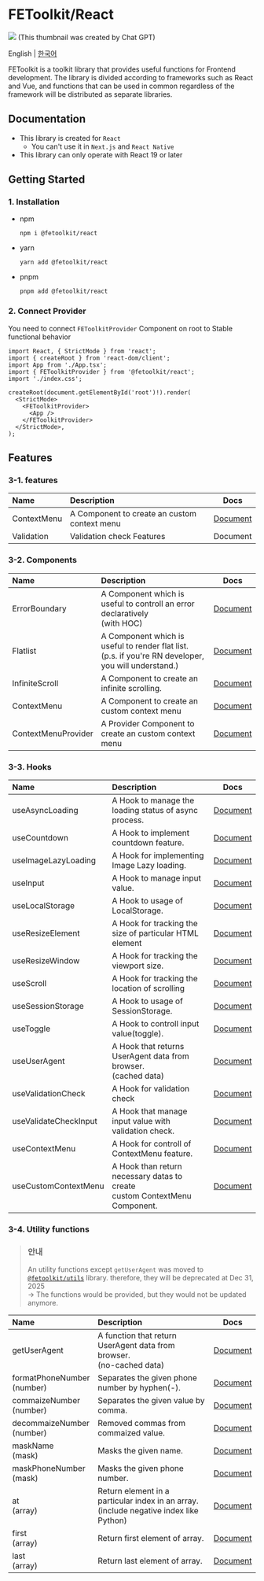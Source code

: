 # FEToolkit/React

![](https://fejumvuajiwc28287693.gcdn.ntruss.com/fetoolkit/fetoolkit_thumbnail.png)
(This thumbnail was created by Chat GPT)

English | [한국어](https://github.com/minwoo129/fetoolkit/blob/master/packages/react/README_kr.md)

FEToolkit is a toolkit library that provides useful functions for Frontend development. The library is divided according to frameworks such as React and Vue, and functions that can be used in common regardless of the framework will be distributed as separate libraries.

## Documentation

- This library is created for `React`
  - You can't use it in `Next.js` and `React Native`
- This library can only operate with React 19 or later

## Getting Started

### 1. Installation

- npm
  ```
  npm i @fetoolkit/react
  ```
- yarn
  ```
  yarn add @fetoolkit/react
  ```
- pnpm
  ```
  pnpm add @fetoolkit/react
  ```

### 2. Connect Provider

You need to connect `FEToolkitProvider` Component on root to Stable functional behavior

```tsx
import React, { StrictMode } from 'react';
import { createRoot } from 'react-dom/client';
import App from './App.tsx';
import { FEToolkitProvider } from '@fetoolkit/react';
import './index.css';

createRoot(document.getElementById('root')!).render(
  <StrictMode>
    <FEToolkitProvider>
      <App />
    </FEToolkitProvider>
  </StrictMode>,
);
```

## Features

### 3-1. features

| Name        | Description                                  |                 Docs                 |
| :---------- | :------------------------------------------- | :----------------------------------: |
| ContextMenu | A Component to create an custom context menu | [Document](./docs/en/contextmenu.md) |
| Validation  | Validation check Features                    |               Document               |

### 3-2. Components

| Name                | Description                                                                                             |                                                        Docs                                                         |
| :------------------ | :------------------------------------------------------------------------------------------------------ | :-----------------------------------------------------------------------------------------------------------------: |
| ErrorBoundary       | A Component which is useful to controll an error declaratively<br>(with HOC)                            | [Document](https://github.com/minwoo129/fetoolkit/blob/master/packages/react/src/docs/components/ErrorBoundary.md)  |
| Flatlist            | A Component which is useful to render flat list.<br>(p.s. if you're RN developer, you will understand.) |    [Document](https://github.com/minwoo129/fetoolkit/blob/master/packages/react/src/docs/components/Flatlist.md)    |
| InfiniteScroll      | A Component to create an infinite scrolling.                                                            | [Document](https://github.com/minwoo129/fetoolkit/blob/master/packages/react/src/docs/components/InfiniteScroll.md) |
| ContextMenu         | A Component to create an custom context menu                                                            |                                   [Document](./docs/en/component_contextmenu.md)                                    |
| ContextMenuProvider | A Provider Component to create an custom context menu                                                   |                               [Document](./docs/en/component_contextmenuprovider.md)                                |

### 3-3. Hooks

| Name                  | Description                                                                     |                                                         Docs                                                          |
| :-------------------- | :------------------------------------------------------------------------------ | :-------------------------------------------------------------------------------------------------------------------: |
| useAsyncLoading       | A Hook to manage the loading status of async <br>process.                       |    [Document](https://github.com/minwoo129/fetoolkit/blob/master/packages/react/src/docs/hooks/useAsyncLoading.md)    |
| useCountdown          | A Hook to implement countdown feature.                                          |     [Document](https://github.com/minwoo129/fetoolkit/blob/master/packages/react/src/docs/hooks/useCountdown.md)      |
| useImageLazyLoading   | A Hook for implementing Image Lazy loading.                                     |  [Document](https://github.com/minwoo129/fetoolkit/blob/master/packages/react/src/docs/hooks/useImageLazyLoading.md)  |
| useInput              | A Hook to manage input value.                                                   |       [Document](https://github.com/minwoo129/fetoolkit/blob/master/packages/react/src/docs/hooks/useInput.md)        |
| useLocalStorage       | A Hook to usage of LocalStorage.                                                |    [Document](https://github.com/minwoo129/fetoolkit/blob/master/packages/react/src/docs/hooks/useLocalStorage.md)    |
| useResizeElement      | A Hook for tracking the size of particular HTML element                         |   [Document](https://github.com/minwoo129/fetoolkit/blob/master/packages/react/src/docs/hooks/useResizeElement.md)    |
| useResizeWindow       | A Hook for tracking the viewport size.                                          |    [Document](https://github.com/minwoo129/fetoolkit/blob/master/packages/react/src/docs/hooks/useResizeWindow.md)    |
| useScroll             | A Hook for tracking the location of scrolling                                   |       [Document](https://github.com/minwoo129/fetoolkit/blob/master/packages/react/src/docs/hooks/useScroll.md)       |
| useSessionStorage     | A Hook to usage of SessionStorage.                                              |   [Document](https://github.com/minwoo129/fetoolkit/blob/master/packages/react/src/docs/hooks/useSessionStorage.md)   |
| useToggle             | A Hook to controll input value(toggle).                                         |       [Document](https://github.com/minwoo129/fetoolkit/blob/master/packages/react/src/docs/hooks/useToggle.md)       |
| useUserAgent          | A Hook that returns UserAgent data from browser. <br>(cached data)              |     [Document](https://github.com/minwoo129/fetoolkit/blob/master/packages/react/src/docs/hooks/useUserAgent.md)      |
| useValidationCheck    | A Hook for validation check                                                     |  [Document](https://github.com/minwoo129/fetoolkit/blob/master/packages/react/src/docs/hooks/useValidationCheck.md)   |
| useValidateCheckInput | A Hook that manage input value with validation check.                           | [Document](https://github.com/minwoo129/fetoolkit/blob/master/packages/react/src/docs/hooks/useValidateCheckInput.md) |
| useContextMenu        | A Hook for controll of ContextMenu feature.                                     |                                     [Document](./docs/en/hook_usecontextmenu.md)                                      |
| useCustomContextMenu  | A Hook than return necessary datas to create <br> custom ContextMenu Component. |                                  [Document](./docs/en/hook_usecustomcontextmenu.md)                                   |

### 3-4. Utility functions

> ### 안내
>
> An utility functions except `getUserAgent` was moved to [`@fetoolkit/utils`](https://github.com/minwoo129/fetoolkit/tree/master/packages/utils) library. therefore, they will be deprecated at Dec 31, 2025  
> -> The functions would be provided, but they would not be updated anymore.

| Name                          | Description                                                                               |                                                           Docs                                                            |
| :---------------------------- | :---------------------------------------------------------------------------------------- | :-----------------------------------------------------------------------------------------------------------------------: |
| getUserAgent                  | A function that return UserAgent data from browser.<br>(no-cached data)                   |       [Document](https://github.com/minwoo129/fetoolkit/blob/master/packages/react/src/docs/utils/getUserAgent.md)        |
| formatPhoneNumber<br>(number) | Separates the given phone number by hyphen(-).                                            | [Document](https://github.com/minwoo129/fetoolkit/blob/master/packages/react/src/docs/utils/numbers_formatPhoneNumber.md) |
| commaizeNumber<br>(number)    | Separates the given value by comma.                                                       |  [Document](https://github.com/minwoo129/fetoolkit/blob/master/packages/react/src/docs/utils/numbers_commaizeNumber.md)   |
| decommaizeNumber<br>(number)  | Removed commas from commaized value.                                                      | [Document](https://github.com/minwoo129/fetoolkit/blob/master/packages/react/src/docs/utils/numbers_decommaizeNumber.md)  |
| maskName<br>(mask)            | Masks the given name.                                                                     |       [Document](https://github.com/minwoo129/fetoolkit/blob/master/packages/react/src/docs/utils/mask_maskName.md)       |
| maskPhoneNumber<br>(mask)     | Masks the given phone number.                                                             |   [Document](https://github.com/minwoo129/fetoolkit/blob/master/packages/react/src/docs/utils/mask_maskPhoneNumber.md)    |
| at<br>(array)                 | Return element in a particular index in an array.<br>(include negative index like Python) |         [Document](https://github.com/minwoo129/fetoolkit/blob/master/packages/react/src/docs/utils/array_at.md)          |
| first<br>(array)              | Return first element of array.                                                            |        [Document](https://github.com/minwoo129/fetoolkit/blob/master/packages/react/src/docs/utils/array_first.md)        |
| last<br>(array)               | Return last element of array.                                                             |        [Document](https://github.com/minwoo129/fetoolkit/blob/master/packages/react/src/docs/utils/array_last.md)         |
